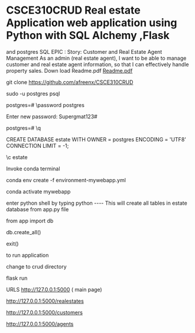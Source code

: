 


# CSCE310CRUD Real estate Application web application using Python with SQL Alchemy ,Flask 
and postgres SQL 
EPIC : Story: Customer and Real Estate Agent Management
As an admin (real estate agent), I want to be able to manage customer and real estate agent 
information, so that I can effectively handle property sales.
Down load Readme.pdf
[Readme.pdf](https://github.com/afreenx/CSCE310CRUD/files/12022334/Readme.pdf)


git clone https://github.com/afreenx/CSCE310CRUD

sudo -u postgres psql

postgres=# \password postgres

Enter new password: Supergmat123#

postgres=# \q


CREATE DATABASE estate WITH OWNER = postgres ENCODING = 'UTF8' CONNECTION LIMIT = -1;

\c estate


Invoke conda terminal

conda env create -f environment-mywebapp.yml

conda activate mywebapp

enter python shell by typing python  ---- This will create all tables in estate database from app.py file

from app import db

<hit enter>

db.create_all()

<hit enter>

  exit()


to run application

change to crud directory

flask run

URLS
http://127.0.0.1:5000 ( main page)

http://127.0.0.1:5000/realestates

http://127.0.0.1:5000/customers

http://127.0.0.1:5000/agents


